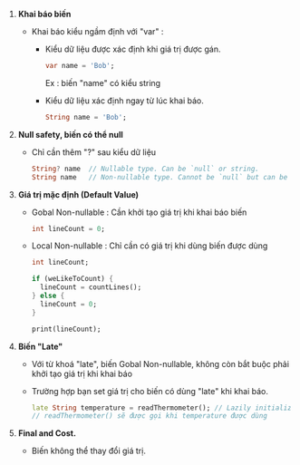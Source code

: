 1. **Khai báo biến**
   
   - Khai báo kiểu ngầm định với "var" :
     
     - Kiểu dữ liệu được xác định khi giá trị được gán.
       
       ```dart
       var name = 'Bob';
       ```
       
       Ex : biến "name" có kiểu string
     
     - Kiểu dữ liệu xác định ngay từ lúc khai báo.
       
       ```dart
       String name = 'Bob';
       ```

2. **Null safety, biến có thể null**
   
   - Chỉ cần thêm "?" sau kiểu dữ liệu
     
     ```dart
     String? name  // Nullable type. Can be `null` or string.
     String name   // Non-nullable type. Cannot be `null` but can be string.
     ```

3. **Giá trị mặc định (Default Value)**
   
   - Gobal Non-nullable : Cần khởi tạo giá trị khi khai báo biến
     
     ```dart
     int lineCount = 0;
     ```
   
   - Local Non-nullable : Chỉ cần có giá trị khi dùng biến được dùng
     
     ```dart
     int lineCount;
     
     if (weLikeToCount) {
       lineCount = countLines();
     } else {
       lineCount = 0;
     }
     
     print(lineCount);
     ```

4. **Biến "Late"**
   
   - Với từ khoá "late", biến Gobal Non-nullable, không còn bắt buộc phải khởi tạo giá trị khi khai báo
   
   - Trường hợp bạn set giá trị cho biến có dùng "late" khi khai báo.
     
     ```dart
     late String temperature = readThermometer(); // Lazily initialized.
     // readThermometer() sẽ được gọi khi temperature được dùng
     ```

5. **Final and Cost.**
   
   - Biến không thể thay đổi giá trị. 


